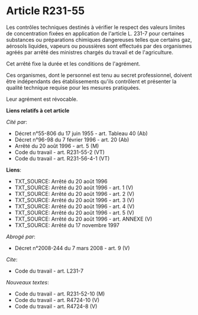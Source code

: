 # Article R231-55

Les contrôles techniques destinés à vérifier le respect des valeurs limites de concentration fixées en application de
l'article L. 231-7 pour certaines substances ou préparations chimiques dangereuses telles que certains gaz, aérosols
liquides, vapeurs ou poussières sont effectués par des organismes agréés par arrêté des ministres chargés du travail et de
l'agriculture.

Cet arrêté fixe la durée et les conditions de l'agrément.

Ces organismes, dont le personnel est tenu au secret professionnel, doivent être indépendants des établissements qu'ils
contrôlent et présenter la qualité technique requise pour les mesures pratiquées.

Leur agrément est révocable.

**Liens relatifs à cet article**

_Cité par_:

  - Décret n°55-806 du 17 juin 1955 - art. Tableau 40 (Ab)
  - Décret n°96-98 du 7 février 1996 - art. 20 (Ab)
  - Arrêté du 20 août 1996 - art. 5 (M)
  - Code du travail - art. R231-55-2 (VT)
  - Code du travail - art. R231-56-4-1 (VT)

**Liens**:

  - TXT_SOURCE: Arrêté du 20 août 1996
  - TXT_SOURCE: Arrêté du 20 août 1996 - art. 1 (V)
  - TXT_SOURCE: Arrêté du 20 août 1996 - art. 2 (V)
  - TXT_SOURCE: Arrêté du 20 août 1996 - art. 3 (V)
  - TXT_SOURCE: Arrêté du 20 août 1996 - art. 4 (V)
  - TXT_SOURCE: Arrêté du 20 août 1996 - art. 5 (V)
  - TXT_SOURCE: Arrêté du 20 août 1996 - art. ANNEXE (V)
  - TXT_SOURCE: Arrêté du 17 novembre 1997

_Abrogé par_:

  - Décret n°2008-244 du 7 mars 2008 - art. 9 (V)

_Cite_:

  - Code du travail - art. L231-7

_Nouveaux textes_:

  - Code du travail - art. R231-52-10 (M)
  - Code du travail - art. R4724-10 (V)
  - Code du travail - art. R4724-8 (V)
